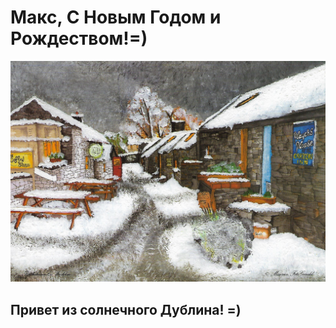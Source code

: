 # Макс, C Новым Годом и Рождеством!=)

[![Поздравляем!](01.jpg)](https://www.youtube.com/watch?v=9sDt-CY2_VQ)

## Привет из солнечного Дублина! =)